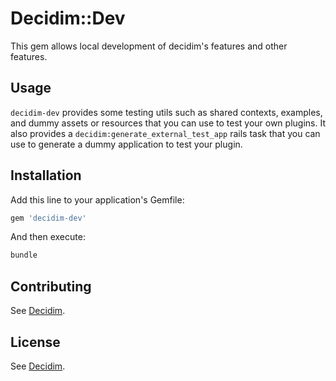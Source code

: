 # Decidim::Dev

This gem allows local development of decidim's features and other features.

## Usage

`decidim-dev` provides some testing utils such as shared contexts, examples, and
dummy assets or resources that you can use to test your own plugins. It also
provides a `decidim:generate_external_test_app` rails task that you can use to
generate a dummy application to test your plugin.

## Installation

Add this line to your application's Gemfile:

```ruby
gem 'decidim-dev'
```

And then execute:

```bash
bundle
```

## Contributing

See [Decidim](https://github.com/decidim/decidim).

## License

See [Decidim](https://github.com/decidim/decidim).
